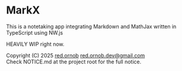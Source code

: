 # MarkX
This is a notetaking app integrating Markdown and MathJax written in TypeScript using NW.js

HEAVILY WIP right now.

Copyright (C) 2025 [red.ornob](https://github.com/red-ornob) [<red.ornob.dev@gmail.com>](mailto:red.ornob.dev@gmail.com)\
Check NOTICE.md at the project root for the full notice.
